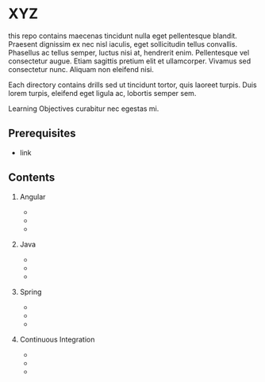 # XYZ

this repo contains maecenas tincidunt nulla eget pellentesque blandit. Praesent dignissim ex nec nisl iaculis, eget sollicitudin tellus convallis. Phasellus ac tellus semper, luctus nisi at, hendrerit enim. Pellentesque vel consectetur augue. Etiam sagittis pretium elit et ullamcorper. Vivamus sed consectetur nunc. Aliquam non eleifend nisi.

Each directory contains drills sed ut tincidunt tortor, quis laoreet turpis. Duis lorem turpis, eleifend eget ligula ac, lobortis semper sem.

Learning Objectives curabitur nec egestas mi.

## Prerequisites

- link

## Contents


1. Angular

    - 
    - 
    - 

1. Java 

    -
    -  
    - 
    
1. Spring 

    -
    -  
    - 
    
1. Continuous Integration 

    -
    -  
    - 